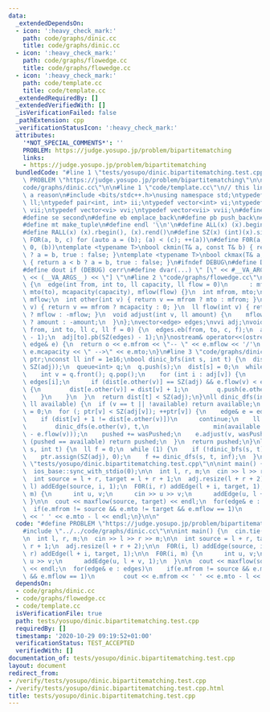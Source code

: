 ```yaml
---
data:
  _extendedDependsOn:
  - icon: ':heavy_check_mark:'
    path: code/graphs/dinic.cc
    title: code/graphs/dinic.cc
  - icon: ':heavy_check_mark:'
    path: code/graphs/flowedge.cc
    title: code/graphs/flowedge.cc
  - icon: ':heavy_check_mark:'
    path: code/template.cc
    title: code/template.cc
  _extendedRequiredBy: []
  _extendedVerifiedWith: []
  _isVerificationFailed: false
  _pathExtension: cpp
  _verificationStatusIcon: ':heavy_check_mark:'
  attributes:
    '*NOT_SPECIAL_COMMENTS*': ''
    PROBLEM: https://judge.yosupo.jp/problem/bipartitematching
    links:
    - https://judge.yosupo.jp/problem/bipartitematching
  bundledCode: "#line 1 \"tests/yosupo/dinic.bipartitematching.test.cpp\"\n#define\
    \ PROBLEM \"https://judge.yosupo.jp/problem/bipartitematching\"\n\n#line 1 \"\
    code/graphs/dinic.cc\"\n\n#line 1 \"code/template.cc\"\n// this line is here for\
    \ a reason\n#include <bits/stdc++.h>\nusing namespace std;\ntypedef long long\
    \ ll;\ntypedef pair<int, int> ii;\ntypedef vector<int> vi;\ntypedef vector<ii>\
    \ vii;\ntypedef vector<vi> vvi;\ntypedef vector<vii> vvii;\n#define fi first\n\
    #define se second\n#define eb emplace_back\n#define pb push_back\n#define mp make_pair\n\
    #define mt make_tuple\n#define endl '\\n'\n#define ALL(x) (x).begin(), (x).end()\n\
    #define RALL(x) (x).rbegin(), (x).rend()\n#define SZ(x) (int)(x).size()\n#define\
    \ FOR(a, b, c) for (auto a = (b); (a) < (c); ++(a))\n#define F0R(a, b) FOR (a,\
    \ 0, (b))\ntemplate <typename T>\nbool ckmin(T& a, const T& b) { return a > b\
    \ ? a = b, true : false; }\ntemplate <typename T>\nbool ckmax(T& a, const T& b)\
    \ { return a < b ? a = b, true : false; }\n#ifndef DEBUG\n#define DEBUG 0\n#endif\n\
    #define dout if (DEBUG) cerr\n#define dvar(...) \" [\" << #__VA_ARGS__ \": \"\
    \ << (__VA_ARGS__) << \"] \"\n#line 2 \"code/graphs/flowedge.cc\"\nstruct edge\
    \ {\n  edge(int from, int to, ll capacity, ll flow = 0)\n      : mfrom(from),\
    \ mto(to), mcapacity(capacity), mflow(flow) {}\n  int mfrom, mto;\n  ll mcapacity,\
    \ mflow;\n  int other(int v) { return v == mfrom ? mto : mfrom; }\n  ll capacity(int\
    \ v) { return v == mfrom ? mcapacity : 0; }\n  ll flow(int v) { return v == mfrom\
    \ ? mflow : -mflow; }\n  void adjust(int v, ll amount) {\n    mflow += v == mfrom\
    \ ? amount : -amount;\n  }\n};\nvector<edge> edges;\nvvi adj;\nvoid addEdge(int\
    \ from, int to, ll c, ll f = 0) {\n  edges.eb(from, to, c, f);\n  adj[from].pb(SZ(edges)\
    \ - 1);\n  adj[to].pb(SZ(edges) - 1);\n}\nostream& operator<<(ostream& o, const\
    \ edge& e) {\n  return o << e.mfrom << \"-- \" << e.mflow << '/'\n           <<\
    \ e.mcapacity << \" -->\" << e.mto;\n}\n#line 3 \"code/graphs/dinic.cc\"\nvi dist,\
    \ ptr;\nconst ll inf = 1e16;\nbool dinic_bfs(int s, int t) {\n  dist.assign(SZ(adj),\
    \ SZ(adj));\n  queue<int> q;\n  q.push(s);\n  dist[s] = 0;\n  while (SZ(q)) {\n\
    \    int v = q.front(); q.pop();\n    for (int i : adj[v]) {\n      edge& e =\
    \ edges[i];\n      if (dist[e.other(v)] == SZ(adj) && e.flow(v) < e.capacity(v))\
    \ {\n        dist[e.other(v)] = dist[v] + 1;\n        q.push(e.other(v));\n  \
    \    }\n    }\n  }\n  return dist[t] < SZ(adj);\n}\nll dinic_dfs(int v, int t,\
    \ ll available) {\n  if (v == t || !available) return available;\n  ll pushed\
    \ = 0;\n  for (; ptr[v] < SZ(adj[v]); ++ptr[v]) {\n    edge& e = edges[adj[v][ptr[v]]];\n\
    \    if (dist[v] + 1 != dist[e.other(v)])\n      continue;\n    ll wasPushed =\n\
    \        dinic_dfs(e.other(v), t,\n                  min(available - pushed, e.capacity(v)\
    \ - e.flow(v)));\n    pushed += wasPushed;\n    e.adjust(v, wasPushed);\n    if\
    \ (pushed == available) return pushed;\n  }\n  return pushed;\n}\nll maxflow(int\
    \ s, int t) {\n  ll f = 0;\n  while (1) {\n    if (!dinic_bfs(s, t)) return f;\n\
    \    ptr.assign(SZ(adj), 0);\n    f += dinic_dfs(s, t, inf);\n  }\n}\n#line 4\
    \ \"tests/yosupo/dinic.bipartitematching.test.cpp\"\n\nint main() {\n  cin.tie(0);\n\
    \  ios_base::sync_with_stdio(0);\n\n  int l, r, m;\n  cin >> l >> r >> m;\n\n\
    \  int source = l + r, target = l + r + 1;\n  adj.resize(l + r + 2);\n\n  F0R(i,\
    \ l) addEdge(source, i, 1);\n  F0R(i, r) addEdge(l + i, target, 1);\n\n  F0R(i,\
    \ m) {\n      int u, v;\n      cin >> u >> v;\n      addEdge(u, l + v, 1);\n \
    \ }\n\n  cout << maxflow(source, target) << endl;\n  for(edge& e : edges)\n  \
    \  if(e.mfrom != source && e.mto != target && e.mflow == 1)\n        cout << e.mfrom\
    \ << ' ' << e.mto - l << endl;\n}\n\n"
  code: "#define PROBLEM \"https://judge.yosupo.jp/problem/bipartitematching\"\n\n\
    #include \"../../code/graphs/dinic.cc\"\n\nint main() {\n  cin.tie(0);\n  ios_base::sync_with_stdio(0);\n\
    \n  int l, r, m;\n  cin >> l >> r >> m;\n\n  int source = l + r, target = l +\
    \ r + 1;\n  adj.resize(l + r + 2);\n\n  F0R(i, l) addEdge(source, i, 1);\n  F0R(i,\
    \ r) addEdge(l + i, target, 1);\n\n  F0R(i, m) {\n      int u, v;\n      cin >>\
    \ u >> v;\n      addEdge(u, l + v, 1);\n  }\n\n  cout << maxflow(source, target)\
    \ << endl;\n  for(edge& e : edges)\n    if(e.mfrom != source && e.mto != target\
    \ && e.mflow == 1)\n        cout << e.mfrom << ' ' << e.mto - l << endl;\n}\n\n"
  dependsOn:
  - code/graphs/dinic.cc
  - code/graphs/flowedge.cc
  - code/template.cc
  isVerificationFile: true
  path: tests/yosupo/dinic.bipartitematching.test.cpp
  requiredBy: []
  timestamp: '2020-10-29 09:19:52+01:00'
  verificationStatus: TEST_ACCEPTED
  verifiedWith: []
documentation_of: tests/yosupo/dinic.bipartitematching.test.cpp
layout: document
redirect_from:
- /verify/tests/yosupo/dinic.bipartitematching.test.cpp
- /verify/tests/yosupo/dinic.bipartitematching.test.cpp.html
title: tests/yosupo/dinic.bipartitematching.test.cpp
---
```

